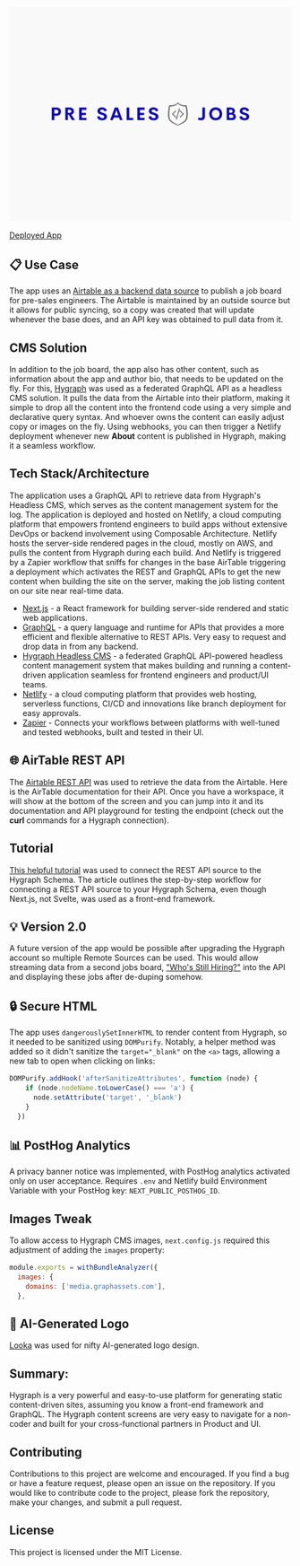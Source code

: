 ![site logo](/public/static/images/twitter-card-three.png)

[Deployed App](https://presales-jobs.netlify.app/) 

## 📋 Use Case

The app uses an [Airtable as a backend data source](https://airtable.com/shrUMXSVTl2lMjIHb/tblhJ4d44919opKsl) to publish a job board for pre-sales engineers. The Airtable is maintained by an outside source but it allows for public syncing, so a copy was created that will update whenever the base does, and an API key was obtained to pull data from it.

## CMS Solution

In addition to the job board, the app also has other content, such as information about the app and author bio, that needs to be updated on the fly. For this, [Hygraph](https://hygraph.com) was used as a federated GraphQL API as a headless CMS solution. It pulls the data from the Airtable into their platform, making it simple to drop all the content into the frontend code using a very simple and declarative query syntax. And whoever owns the content can easily adjust copy or images on the fly. Using webhooks, you can then trigger a Netlify deployment whenever new **About** content is published in Hygraph, making it a seamless workflow.

## Tech Stack/Architecture

The application uses a GraphQL API to retrieve data from Hygraph's Headless CMS, which serves as the content management system for the log. The application is deployed and hosted on Netlify, a cloud computing platform that empowers frontend engineers to build apps without extensive DevOps or backend involvement using Composable Architecture. Netlify hosts the server-side rendered pages in the cloud, mostly on AWS, and pulls the content from Hygraph during each build. And Netlify is triggered by a Zapier workflow that sniffs for changes in the base AirTable triggering a deployment which activates the REST and GraphQL APIs to get the new content when building the site on the server, making the job listing content on our site near real-time data.

- [Next.js](https://nextjs.org/) - a React framework for building server-side rendered and static web applications.
- [GraphQL](https://graphql.org/) - a query language and runtime for APIs that provides a more efficient and flexible alternative to REST APIs. Very easy to request and drop data in from any backend.
- [Hygraph Headless CMS](https://hygraph.io/) - a federated GraphQL API-powered headless content management system that makes building and running a content-driven application seamless for frontend engineers and product/UI teams.
- [Netlify](https://www.netlify.com/) - a cloud computing platform that provides web hosting, serverless functions, CI/CD and innovations like branch deployment for easy approvals.
- [Zapier](https://zapier.com/) - Connects your workflows between platforms with well-tuned and tested webhooks, built and tested in their UI.
## 🌐 AirTable REST API

The [Airtable REST API](https://airtable.com/developers/web/api/introduction) was used to retrieve the data from the Airtable. Here is the AirTable documentation for their API. Once you have a workspace, it will show at the bottom of the screen and you can jump into it and its documentation and API playground for testing the endpoint (check out the **curl** commands for a Hygraph connection).

## Tutorial

[This helpful tutorial](https://hygraph.com/blog/job-aggregator-with-no-backend-code) was used to connect the REST API source to the Hygraph Schema. The article outlines the step-by-step workflow for connecting a REST API source to your Hygraph Schema, even though Next.js, not Svelte, was used as a front-end framework.

## 💡 Version 2.0

A future version of the app would be possible after upgrading the Hygraph account so multiple Remote Sources can be used. This would allow streaming data from a second jobs board, ["Who's Still Hiring?"](https://stillhiring.today/) into the API and displaying these jobs after de-duping somehow.

## 🔒 Secure HTML

The app uses `dangerouslySetInnerHTML` to render content from Hygraph, so it needed to be sanitized using `DOMPurify`. Notably, a helper method was added so it didn't sanitize the `target="_blank"` on the `<a>` tags, allowing a new tab to open when clicking on links:

```javascript
DOMPurify.addHook('afterSanitizeAttributes', function (node) {
    if (node.nodeName.toLowerCase() === 'a') {
      node.setAttribute('target', '_blank')
    }
  })
  ```

## 📊 PostHog Analytics

A privacy banner notice was implemented, with PostHog analytics activated only on user acceptance. Requires `.env` and Netlify build Environment Variable with your PostHog key: `NEXT_PUBLIC_POSTHOG_ID`.

## Images Tweak

To allow access to Hygraph CMS images, `next.config.js` required this adjustment of adding the `images` property:

```jsx
module.exports = withBundleAnalyzer({
  images: {
    domains: ['media.graphassets.com'],
  },
```

## 🤖 AI-Generated Logo

[Looka](https://looka.com/) was used for nifty AI-generated logo design.

## Summary: 

Hygraph is a very powerful and easy-to-use platform for generating static content-driven sites, assuming you know a front-end framework and GraphQL. The Hygraph content screens are very easy to navigate for a non-coder and built for your cross-functional partners in Product and UI.

## Contributing

Contributions to this project are welcome and encouraged. If you find a bug or have a feature request, please open an issue on the repository. If you would like to contribute code to the project, please fork the repository, make your changes, and submit a pull request.

## License

This project is licensed under the MIT License.
